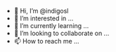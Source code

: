 - 👋 Hi, I’m @indigosl
- 👀 I’m interested in ...
- 🌱 I’m currently learning ...
- 💞️ I’m looking to collaborate on ...
- 📫 How to reach me ...

<!---
indigosl/indigosl is a ✨ special ✨ repository because its `README.md` (this file) appears on your GitHub profile.
You can click the Preview link to take a look at your changes.
--->
